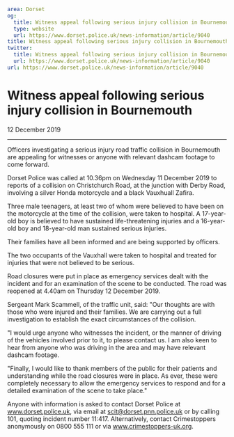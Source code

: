 ```yaml
area: Dorset
og:
  title: Witness appeal following serious injury collision in Bournemouth
  type: website
  url: https://www.dorset.police.uk/news-information/article/9040
title: Witness appeal following serious injury collision in Bournemouth |
twitter:
  title: Witness appeal following serious injury collision in Bournemouth
  url: https://www.dorset.police.uk/news-information/article/9040
url: https://www.dorset.police.uk/news-information/article/9040
```

# Witness appeal following serious injury collision in Bournemouth

12 December 2019

* * *

Officers investigating a serious injury road traffic collision in Bournemouth are appealing for witnesses or anyone with relevant dashcam footage to come forward.

Dorset Police was called at 10.36pm on Wednesday 11 December 2019 to reports of a collision on Christchurch Road, at the junction with Derby Road, involving a silver Honda motorcycle and a black Vauxhuall Zafira.

Three male teenagers, at least two of whom were believed to have been on the motorcycle at the time of the collision, were taken to hospital. A 17-year-old boy is believed to have sustained life-threatening injuries and a 16-year-old boy and 18-year-old man sustained serious injuries.

Their families have all been informed and are being supported by officers.

The two occupants of the Vauxhall were taken to hospital and treated for injuries that were not believed to be serious.

Road closures were put in place as emergency services dealt with the incident and for an examination of the scene to be conducted. The road was reopened at 4.40am on Thursday 12 December 2019.

Sergeant Mark Scammell, of the traffic unit, said: "Our thoughts are with those who were injured and their families. We are carrying out a full investigation to establish the exact circumstances of the collision.

"I would urge anyone who witnesses the incident, or the manner of driving of the vehicles involved prior to it, to please contact us. I am also keen to hear from anyone who was driving in the area and may have relevant dashcam footage.

"Finally, I would like to thank members of the public for their patients and understanding while the road closures were in place. As ever, these were completely necessary to allow the emergency services to respond and for a detailed examination of the scene to take place."

Anyone with information is asked to contact Dorset Police at www.dorset.police.uk, via email at scit@dorset.pnn.police.uk or by calling 101, quoting incident number 11:417. Alternatively, contact Crimestoppers anonymously on 0800 555 111 or via www.crimestoppers-uk.org.
